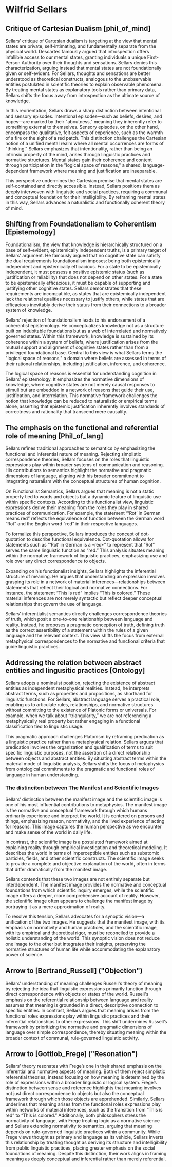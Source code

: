 # Wilfrid Sellars
## Critique of Cartesian Dualism [phil_of_mind]
Sellars’ critique of Cartesian dualism is targeting at the view that mental states are private, self-intimating, and fundamentally separate from the physical world. Descartes famously argued that introspection offers infallible access to our mental states, granting individuals a unique First-Person Authority over their thoughts and sensations. Sellars denies this characterization, arguing instead that mental states are not foundationally given or self-evident. For Sellars, thoughts and sensations are better understood as theoretical constructs, analogous to the unobservable entities postulated in scientific theories to explain observable phenomena. By treating mental states as explanatory tools rather than primary data, Sellars shifts the focus away from introspection as the ultimate source of knowledge.

In this reorientation, Sellars draws a sharp distinction between intentional and sensory episodes. Intentional episodes—such as beliefs, desires, and hopes—are marked by their "aboutness," meaning they inherently refer to something external to themselves. Sensory episodes, on the other hand, encompass the qualitative, felt aspects of experience, such as the warmth of a fire or the sight of a red patch. This distinction challenges the Cartesian notion of a unified mental realm where all mental occurrences are forms of "thinking." Sellars emphasizes that intentionality, rather than being an intrinsic property of the mind, arises through linguistic practices and normative structures. Mental states gain their coherence and content through participation in the "logical space of reasons," a shared, language-dependent framework where meaning and justification are inseparable.

This perspective undermines the Cartesian premise that mental states are self-contained and directly accessible. Instead, Sellars positions them as deeply interwoven with linguistic and social practices, requiring a communal and conceptual foundation for their intelligibility. By reframing mental states in this way, Sellars advances a naturalistic and functionally coherent theory of mind.

## Shifting from Foundationalism to Coherentism [Epistemology]
Foundationalism, the view that knowledge is hierarchically structured on a base of self-evident, epistemically independent truths, is a primary target of Sellars' argument. He famously argued that no cognitive state can satisfy the dual requirements foundationalism imposes: being both epistemically independent and epistemically efficacious. For a state to be epistemically independent, it must possess a positive epistemic status (such as justification or reliability) that does not depend on other states. For a state to be epistemically efficacious, it must be capable of supporting and justifying other cognitive states. Sellars demonstrates that these requirements are incompatible, as states that are epistemically independent lack the relational qualities necessary to justify others, while states that are efficacious inevitably derive their status from their connections to a broader system of knowledge.

Sellars’ rejection of foundationalism leads to his endorsement of a coherentist epistemology. He conceptualizes knowledge not as a structure built on indubitable foundations but as a web of interrelated and normatively governed states. Within this framework, knowledge is sustained by its coherence within a system of beliefs, where justification arises from the mutual support and alignment of cognitive states rather than from a privileged foundational base. Central to this view is what Sellars terms the "logical space of reasons," a domain where beliefs are assessed in terms of their rational relationships, including justification, inference, and coherence.

The logical space of reasons is essential for understanding cognition in Sellars’ epistemology. It emphasizes the normative dimensions of knowledge, where cognitive states are not merely causal responses to stimuli but are embedded in a network of reasons that guide their use, justification, and interrelation. This normative framework challenges the notion that knowledge can be reduced to naturalistic or empirical terms alone, asserting that epistemic justification inherently involves standards of correctness and rationality that transcend mere causality.

## The emphasis on the functional and referential role of meaning [Phil_of_lang]
Sellars refines traditional approaches to semantics by emphasizing the functional and inferential nature of meaning. Rejecting simplistic correspondence theories, Sellars focuses on the roles that linguistic expressions play within broader systems of communication and reasoning. His contributions to semantics highlight the normative and pragmatic dimensions of language, aligning with his broader commitment to integrating naturalism with the conceptual structures of human cognition.

On Functionalist Semantics, Sellars argues that meaning is not a static property tied to words and objects but a dynamic feature of linguistic use within specific contexts. According to this functionalist view, linguistic expressions derive their meaning from the roles they play in shared practices of communication. For example, the statement “‘Rot’ in German means red” reflects the equivalence of function between the German word “Rot” and the English word “red” in their respective languages.

To formalize this perspective, Sellars introduces the concept of dot-quotation to describe functional equivalence. Dot-quotation allows for statements such as “‘Rot’ in German is a •red•” to represent that “Rot” serves the same linguistic function as “red.” This analysis situates meaning within the normative framework of linguistic practices, emphasizing use and role over any direct correspondence to objects.

Expanding on his functionalist insights, Sellars highlights the inferential structure of meaning. He argues that understanding an expression involves grasping its role in a network of material inferences—relationships between statements that reflect their logical and normative connections. For instance, the statement “This is red” implies “This is colored.” These material inferences are not merely syntactic but reflect deeper conceptual relationships that govern the use of language.

Sellars’ inferentialist semantics directly challenges correspondence theories of truth, which posit a one-to-one relationship between language and reality. Instead, he proposes a pragmatic conception of truth, defining truth as the correct assertibility of a statement within the rules of a given language and the relevant context. This view shifts the focus from external metaphysical correspondences to the normative and functional criteria that guide linguistic practices.

## Addressing the relation between abstract entities and lingusitic practices [Ontology]
Sellars adopts a nominalist position, rejecting the existence of abstract entities as independent metaphysical realities. Instead, he interprets abstract terms, such as properties and propositions, as shorthand for linguistic functions. For Sellars, abstract language serves a practical role, enabling us to articulate rules, relationships, and normative structures without committing to the existence of Platonic forms or universals. For example, when we talk about “triangularity,” we are not referencing a metaphysically real property but rather engaging in a functional classification tied to linguistic usage.

This pragmatic approach challenges Platonism by reframing predication as a linguistic practice rather than a metaphysical relation. Sellars argues that predication involves the organization and qualification of terms to suit specific linguistic purposes, not the assertion of a direct relationship between objects and abstract entities. By situating abstract terms within the material mode of linguistic analysis, Sellars shifts the focus of metaphysics from ontological commitments to the pragmatic and functional roles of language in human understanding.

### The distinciton between The Manifest and Scientific Images
Sellars’ distinction between the manifest image and the scientific image is one of his most influential contributions to metaphysics. The manifest image is the normative and conceptual framework through which humans ordinarily experience and interpret the world. It is centered on persons and things, emphasizing reason, normativity, and the lived experience of acting for reasons. This image captures the human perspective as we encounter and make sense of the world in daily life.

In contrast, the scientific image is a postulated framework aimed at explaining reality through empirical investigation and theoretical modeling. It describes the world in terms of imperceptible entities such as subatomic particles, fields, and other scientific constructs. The scientific image seeks to provide a complete and objective explanation of the world, often in terms that differ dramatically from the manifest image.

Sellars contends that these two images are not entirely separate but interdependent. The manifest image provides the normative and conceptual foundations from which scientific inquiry emerges, while the scientific image offers a deeper, more comprehensive account of reality. However, the scientific image often appears to challenge the manifest image by portraying it as a mere approximation of reality.

To resolve this tension, Sellars advocates for a synoptic vision—a unification of the two images. He suggests that the manifest image, with its emphasis on normativity and human practices, and the scientific image, with its empirical and theoretical rigor, must be reconciled to provide a holistic understanding of the world. This synoptic vision does not reduce one image to the other but integrates their insights, preserving the normative structures of human life while accommodating the explanatory power of science.

## Arrow to [Bertrand_Russell] ("Objection")
Sellars’ understanding of meaning challenges Russell's theory of meaning by rejecting the idea that linguistic expressions primarily function through direct correspondence with objects or states of the world. Russell's emphasis on the referential relationship between language and reality assumes that meaning is grounded in a direct, descriptive connection to specific entities. In contrast, Sellars argues that meaning arises from the functional roles expressions play within linguistic practices and their inferential relationships to other expressions. This shift undermines Russell’s framework by prioritizing the normative and pragmatic dimensions of language over simple correspondence, thereby situating meaning within the broader context of communal, rule-governed linguistic activity.

## Arrow to [Gottlob_Frege] ("Resonation")
Sellars’ theory resonates with Frege’s one in their shared emphasis on the inferential and normative aspects of meaning. Both of them reject simplistic referential theories, instead focusing on how meaning is determined by the role of expressions within a broader linguistic or logical system. Frege’s distinction between sense and reference highlights that meaning involves not just direct correspondence to objects but also the conceptual framework through which those objects are apprehended. Similarly, Sellars underlines that meaning arises from the functional roles expressions play within networks of material inferences, such as the transition from “This is red” to “This is colored.” Additionally, both philosophers stress the normativity of language, with Frege treating logic as a normative science and Sellars extending normativity to semantics, arguing that meaning depends on rule-governed linguistic practices within a community. While Frege views thought as primary and language as its vehicle, Sellars inverts this relationship by treating thought as deriving its structure and intelligibility from public linguistic practices, placing greater emphasis on the social foundations of meaning. Despite this distinction, their work aligns in framing meaning as deeply conceptual and inferential rather than merely referential.









